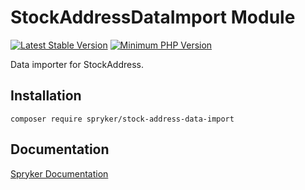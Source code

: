 # StockAddressDataImport Module
[![Latest Stable Version](https://poser.pugx.org/spryker/stock-address-data-import/v/stable.svg)](https://packagist.org/packages/spryker/stock-address-data-import)
[![Minimum PHP Version](https://img.shields.io/badge/php-%3E%3D%208.2-8892BF.svg)](https://php.net/)

Data importer for StockAddress.

## Installation

```
composer require spryker/stock-address-data-import
```

## Documentation

[Spryker Documentation](https://docs.spryker.com)
